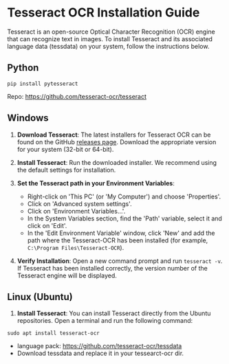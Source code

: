 # Tesseract OCR Installation Guide

Tesseract is an open-source Optical Character Recognition (OCR) engine that can recognize text in images. To install Tesseract and its associated language data (tessdata) on your system, follow the instructions below.

## Python

`pip install pytesseract`

Repo: https://github.com/tesseract-ocr/tesseract

## Windows

1. **Download Tesseract**: The latest installers for Tesseract OCR can be found on the GitHub [releases page](https://github.com/UB-Mannheim/tesseract/wiki). Download the appropriate version for your system (32-bit or 64-bit).

2. **Install Tesseract**: Run the downloaded installer. We recommend using the default settings for installation.

3. **Set the Tesseract path in your Environment Variables**: 
    - Right-click on 'This PC' (or 'My Computer') and choose 'Properties'.
    - Click on 'Advanced system settings'.
    - Click on 'Environment Variables...'.
    - In the System Variables section, find the 'Path' variable, select it and click on 'Edit'.
    - In the 'Edit Environment Variable' window, click 'New' and add the path where the Tesseract-OCR has been installed (for example, `C:\Program Files\Tesseract-OCR`).

4. **Verify Installation**: Open a new command prompt and run `tesseract -v`. If Tesseract has been installed correctly, the version number of the Tesseract engine will be displayed.

## Linux (Ubuntu)

1. **Install Tesseract**: You can install Tesseract directly from the Ubuntu repositories. Open a terminal and run the following command:

```shell
sudo apt install tesseract-ocr
```

* language pack: https://github.com/tesseract-ocr/tessdata 
* Download tessdata and replace it in your tessearct-ocr dir.
